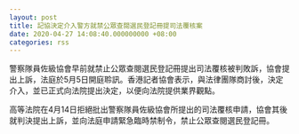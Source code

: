 ```yaml
---
layout: post
title: 記協決定介入警方就禁公眾查閱選民登記冊提司法覆核案
date: 2020-04-27 14:08:40.000000000 +08:00
categories: rss
---
```


警察隊員佐級協會早前就禁止公眾查閱選民登記冊提出司法覆核被判敗訴，協會提出上訴，法庭於5月5日開庭聆訊。香港記者協會表示，與法律團隊商討後，決定介入，並已正式向法院提出決定，以便向法院提供業界觀點。

高等法院在4月14日拒絕批出警察隊員佐級協會所提出的司法覆核申請，協會其後就判決提出上訴，並向法庭申請緊急臨時禁制令，禁止公眾查閱選民登記冊。
